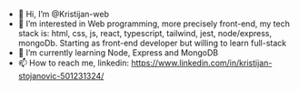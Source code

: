 - 👋 Hi, I’m @Kristijan-web
- 👀 I’m interested in Web programming, more precisely front-end, my tech stack is: html, css, js, react, typescript, tailwind, jest, node/express, mongoDb. Starting as front-end developer but willing to learn full-stack
- 🌱 I’m currently learning Node, Express and MongoDB
- 📫 How to reach me, linkedin: https://www.linkedin.com/in/kristijan-stojanovic-501231324/

<!---
Kristijan-web/Kristijan-web is a ✨ special ✨ repository because its `README.md` (this file) appears on your GitHub profile.
You can click the Preview link to take a look at your changes.
--->
